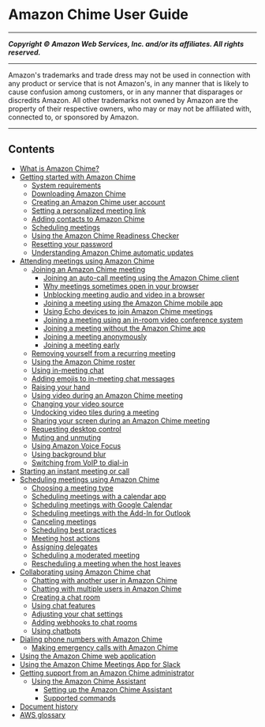 # Amazon Chime User Guide

-----
*****Copyright &copy; Amazon Web Services, Inc. and/or its affiliates. All rights reserved.*****

-----
Amazon's trademarks and trade dress may not be used in 
     connection with any product or service that is not Amazon's, 
     in any manner that is likely to cause confusion among customers, 
     or in any manner that disparages or discredits Amazon. All other 
     trademarks not owned by Amazon are the property of their respective
     owners, who may or may not be affiliated with, connected to, or 
     sponsored by Amazon.

-----
## Contents
+ [What is Amazon Chime?](what-is-chime.md)
+ [Getting started with Amazon Chime](chime-getting-started.md)
   + [System requirements](chime-requirements.md)
   + [Downloading Amazon Chime](download.md)
   + [Creating an Amazon Chime user account](create-account.md)
   + [Setting a personalized meeting link](set-link.md)
   + [Adding contacts to Amazon Chime](contacts.md)
   + [Scheduling meetings](schedule.md)
   + [Using the Amazon Chime Readiness Checker](checker.md)
   + [Resetting your password](reset-password.md)
   + [Understanding Amazon Chime automatic updates](chime-auto-update.md)
+ [Attending meetings using Amazon Chime](chime-attend-meetings.md)
   + [Joining an Amazon Chime meeting](join-meetings.md)
      + [Joining an auto-call meeting using the Amazon Chime client](chime-join-meeting-client.md)
      + [Why meetings sometimes open in your browser](why-browser.md)
      + [Unblocking meeting audio and video in a browser](unblock-audio-video.md)
      + [Joining a meeting using the Amazon Chime mobile app](chime-join-meeting-mobile-app.md)
      + [Using Echo devices to join Amazon Chime meetings](join-with-echo.md)
      + [Joining a meeting using an in-room video conference system](chime-join-meeting-conference-room.md)
      + [Joining a meeting without the Amazon Chime app](chime-join-meeting.md)
      + [Joining a meeting anonymously](join-anonymous.md)
      + [Joining a meeting early](join-meeting-early.md)
   + [Removing yourself from a recurring meeting](remove-recurring.md)
   + [Using the Amazon Chime roster](chime-roster.md)
   + [Using in-meeting chat](chime-chat.md)
   + [Adding emojis to in-meeting chat messages](add-meeting-emojis.md)
   + [Raising your hand](raise-hand.md)
   + [Using video during an Amazon Chime meeting](use-video.md)
   + [Changing your video source](change-video-source.md)
   + [Undocking video tiles during a meeting](undocking.md)
   + [Sharing your screen during an Amazon Chime meeting](screen-share.md)
   + [Requesting desktop control](remote-control.md)
   + [Muting and unmuting](chime-mute.md)
   + [Using Amazon Voice Focus](voice-focus.md)
   + [Using background blur](blur-background.md)
   + [Switching from VoIP to dial-in](dial-switch.md)
+ [Starting an instant meeting or call](start-call.md)
+ [Scheduling meetings using Amazon Chime](chime-schedule-meetings.md)
   + [Choosing a meeting type](choose-type.md)
   + [Scheduling meetings with a calendar app](chime-scheduling-calendar-app.md)
   + [Scheduling meetings with Google Calendar](chime-scheduling-google.md)
   + [Scheduling meetings with the Add-In for Outlook](chime-scheduling-outlook.md)
   + [Canceling meetings](cancel-meeting.md)
   + [Scheduling best practices](chime-scheduling-best-practices.md)
   + [Meeting host actions](chime-organizer-call-controls.md)
   + [Assigning delegates](delegates.md)
   + [Scheduling a moderated meeting](moderate-meeting.md)
   + [Rescheduling a meeting when the host leaves](reschedule-meeting.md)
+ [Collaborating using Amazon Chime chat](chime-using-chat.md)
   + [Chatting with another user in Amazon Chime](direct-chat.md)
   + [Chatting with multiple users in Amazon Chime](group-chat.md)
   + [Creating a chat room](chime-chat-room.md)
   + [Using chat features](chat-features.md)
   + [Adjusting your chat settings](adjust-chat-settings.md)
   + [Adding webhooks to chat rooms](webhooks.md)
   + [Using chatbots](chat-bots.md)
+ [Dialing phone numbers with Amazon Chime](phone.md)
   + [Making emergency calls with Amazon Chime](emergency-calls.md)
+ [Using the Amazon Chime web application](chime-web-app.md)
+ [Using the Amazon Chime Meetings App for Slack](using-slack.md)
+ [Getting support from an Amazon Chime administrator](chime-getting-support.md)
   + [Using the Amazon Chime Assistant](chime-using-assistant.md)
      + [Setting up the Amazon Chime Assistant](setup-assistant.md)
      + [Supported commands](assistant-commands.md)
+ [Document history](doc-history.md)
+ [AWS glossary](glossary.md)